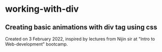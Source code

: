 # working-with-div
## Creating basic animations with div tag using css


Created on 3 February 2022, inspired by lectures from 
Nijin sir at "Intro to Web-development" bootcamp.
